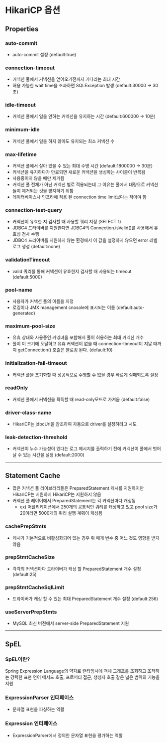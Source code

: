 # HikariCP 옵션
## Properties
### auto-commit
* auto-commit 설정 (default:true)

### connection-timeout
* 커넥션 풀에서 커넥션을 얻어오기전까지 기다리는 최대 시간
* 허용 가능한 wait time을 초과하면 SQLException 발생 (default:30000 -> 30초)

### idle-timeout
* 커넥션 풀에서 일을 안하는 커넥션을 유지하는 시간 (default:600000 -> 10분)

### minimum-idle
* 커넥션 풀에서 일을 하지 않아도 유지되는 최소 커넥션 수

### max-lifetime
* 커넥션 풀에서 살아 있을 수 있는 최대 수명 시간 (default:1800000 -> 30분)
* 커넥션을 유지하다가 만료되면 새로운 커넥션을 생성하는 사이클이 반복됨
* 사용중이지 않을 때만 제거됨
* 커넥션 풀 전체가 아닌 커넥션 별로 적용되는데 그 이유는 풀에서 대량으로 커넥션들이 제거되는 것을 방지하기 위함
* 데이터베이스나 인프라에 적용 된 connection time limit보다는 작아야 함

### connection-test-query
* 커넥션이 유효한 지 검사할 때 사용할 쿼리 지정 (SELECT 1)
* JDBC4 드라이버를 지원한다면 JDBC4의 Connection.isValid()를 사용해서 유효성 검사 수행 
* JDBC4 드라이버를 지원하지 않는 환경에서 이 값을 설정하지 않으면 error 레벨 로그 생성 (default:none)

### validationTimeout
* valid 쿼리를 통해 커넥션이 유효한지 검사할 때 사용되는 timeout (default:5000)

### pool-name
* 사용자가 커넥션 풀의 이름을 지정
* 로깅이나 JMX management cnosole에 표시되는 이름 (default:auto-generated) 

### maximum-pool-size
* 유휴 상태와 사용중인 커넧녀을 포함해서 풀이 허용하는 최대 커넥션 개수
* 풀이 이 크기에 도달하고 유휴 커넥션이 없을 때 connection-timeout이 지날 때까지 getConnection() 호출은 블로킹 된다. (default:10)

### initialization-fail-timeout
* 커넥션 풀을 초기화할 때 성공적으로 수행할 수 없을 경우 빠르게 실패되도록 설정

### readOnly
* 커넥션 풀에서 커넥션을 획득할 때 read-only모드로 가져옴 (default:false)

### driver-class-name
* HikariCP는 jdbcUrl을 참조하여 자동으로 driver를 설정하려고 시도

### leak-detection-threshold
* 커넥션이 누수 가능성이 있다는 로그 메시지를 출력하기 전에 커넥션이 풀에서 벗어날 수 있는 시간을 설정 (default:2000)

---

## Statement Cache
* 많은 커넥션 풀 라이브러리들은 PreparedStatement 캐시를 지원하지만 HikariCP는 지원하지 HikariCP는 지원하지 않음
* 커넥션 풀 레이어에서 PreparedStatement는 각 커넥션마다 캐싱됨
    * ex) 어플리케이션에서 250개의 공통적인 쿼리를 캐싱하고 있고 pool size가 20이라면 5000개의 쿼리 실행 계획이 캐싱됨 
    
### cachePrepStmts
* 캐시가 기본적으로 비활성화되어 있는 경우 위 매개 변수 중 어느 것도 영향을 받지 않음

### prepStmtCacheSize
* 각각의 커넥션마다 드라이버가 캐싱 할 PreparedStatement 개수 설정 (default:25)

### prepStmtCacheSqlLimit
* 드라이버가 캐싱 할 수 있는 최대 PreparedStatement 개수 설정 (default:256)

### useServerPrepStmts
* MySQL 최신 버젼에서 server-side PreparedStatement 지원

---
## SpEL
### SpEL이란?
Spring Expression Language의 약자로 런타임시에 객체 그래프를 조회하고 조작하는 강력한 표현 언어
메서드 호출, 프로퍼티 접근, 생성자 호출 같은 넓은 범위의 기능을 지원

### ExpressionParser 인터페이스
* 문자열 표현을 파싱하는 역활

### Expression 인터페이스
* ExpressionParser에서 정의한 문자열 표현을 평가하는 역활

